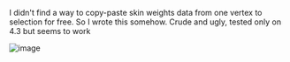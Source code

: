 I didn't find a way to copy-paste skin weights data from one vertex to selection for free. So I wrote this somehow. Crude and ugly, tested only on 4.3 but seems to work

![image](https://github.com/user-attachments/assets/20214cc4-3454-4a55-954f-0bb9808bf410)
